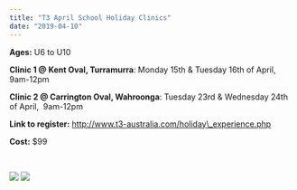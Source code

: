 ```yaml
---
title: "T3 April School Holiday Clinics"
date: "2019-04-10"
---
```


**Ages:** U6 to U10

**Clinic 1 @ Kent Oval, Turramurra**: Monday 15th & Tuesday 16th of April,  9am-12pm

**Clinic 2 @ Carrington Oval, Wahroonga**: Tuesday 23rd & Wednesday 24th of April,  9am-12pm

**Link to register:** http://www.t3-australia.com/holiday\_experience.php

**Cost:** $99

 

![](https://turramurraunited.com.au/wp-content/uploads/T3-Holiday-Clinic-1.jpg) ![](https://turramurraunited.com.au/wp-content/uploads/T3-Holiday-Clinic-2.jpg)
